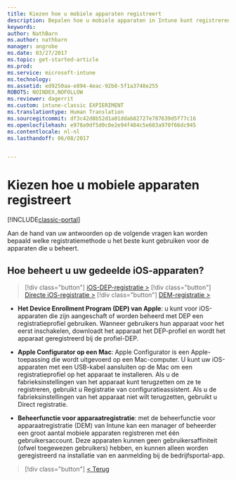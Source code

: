 ```yaml
---
title: Kiezen hoe u mobiele apparaten registreert
description: Bepalen hoe u mobiele apparaten in Intune kunt registreren door enkele eenvoudige vragen te beantwoorden
keywords: 
author: NathBarn
ms.author: nathbarn
manager: angrobe
ms.date: 03/27/2017
ms.topic: get-started-article
ms.prod: 
ms.service: microsoft-intune
ms.technology: 
ms.assetid: ed9250aa-e894-4eac-92b8-5f1a3748e255
ROBOTS: NOINDEX,NOFOLLOW
ms.reviewer: dagerrit
ms.custom: intune-classic EXPIERIMENT
ms.translationtype: Human Translation
ms.sourcegitcommit: df3c42d8b52d1a01ddab82727e707639d5f77c16
ms.openlocfilehash: e978a9df5d0c0e2e94f484c5e683a970f66dc945
ms.contentlocale: nl-nl
ms.lasthandoff: 06/08/2017


---
```

# <a name="choose-how-to-enroll-mobile-devices"></a>Kiezen hoe u mobiele apparaten registreert

[!INCLUDE[classic-portal](../includes/classic-portal.md)]

Aan de hand van uw antwoorden op de volgende vragen kan worden bepaald welke registratiemethode u het beste kunt gebruiken voor de apparaten die u beheert.

## <a name="how-will-you-manage-shared-ios-devices"></a>**Hoe beheert u uw gedeelde iOS-apparaten?**

> [!div class="button"]
[iOS-DEP-registratie >](/intune-classic/deploy-use/ios-device-enrollment-program-in-microsoft-intune)
> [!div class="button"]
[Directe iOS-registratie >](/intune-classic/deploy-use/ios-direct-enrollment-in-microsoft-intune)
> [!div class="button"]
[DEM-registratie >](/intune-classic/deploy-use/enroll-corporate-owned-devices-with-the-device-enrollment-manager-in-microsoft-intune)

  - **Het Device Enrollment Program (DEP) van Apple**: u kunt voor iOS-apparaten die zijn aangeschaft of worden beheerd met DEP een registratieprofiel gebruiken. Wanneer gebruikers hun apparaat voor het eerst inschakelen, downloadt het apparaat het DEP-profiel en wordt het apparaat geregistreerd bij de profiel-DEP.

  - **Apple Configurator op een Mac**: Apple Configurator is een Apple-toepassing die wordt uitgevoerd op een Mac-computer. U kunt uw iOS-apparaten met een USB-kabel aansluiten op de Mac om een registratieprofiel op het apparaat te installeren. Als u de fabrieksinstellingen van het apparaat kunt terugzetten om ze te registreren, gebruikt u Registratie van configuratieassistent. Als u de fabrieksinstellingen van het apparaat niet wilt terugzetten, gebruikt u Direct registratie.

  - **Beheerfunctie voor apparaatregistratie**: met de beheerfunctie voor apparaatregistratie (DEM) van Intune kan een manager of beheerder een groot aantal mobiele apparaten registreren met één gebruikersaccount. Deze apparaten kunnen geen gebruikersaffiniteit (ofwel toegewezen gebruikers) hebben, en kunnen alleen worden geregistreerd na installatie van en aanmelding bij de bedrijfsportal-app.

> [!div class="button"]
[< Terug](choose-how-to-enroll-devices3.md)

